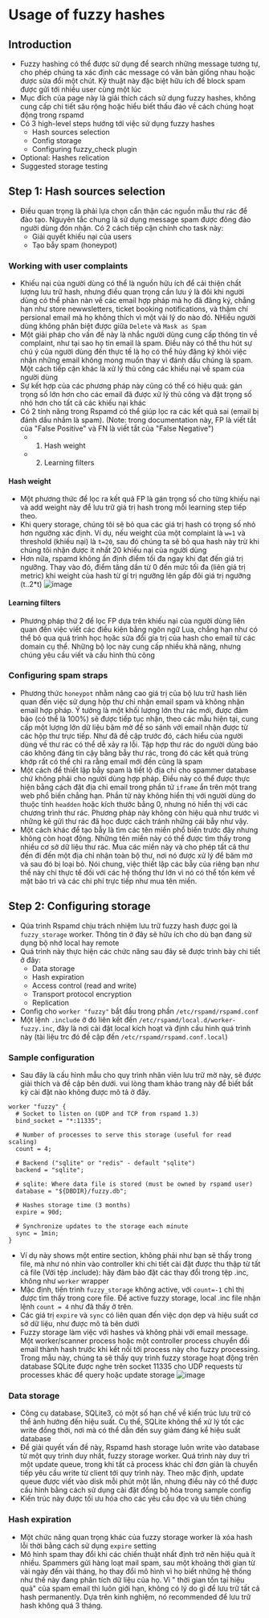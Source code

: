 # Usage of fuzzy hashes
## Introduction
- Fuzzy hashing có thể được sử dụng để search những message tương tự, cho phép chúng ta xác định các message có văn bản giống nhau hoặc được sửa đổi một chút. Kỹ thuật này đặc biệt hữu ích để block spam được gửi tới nhiều user cùng một lúc
- Mục đích của page này là giải thích cách sử dụng fuzzy hashes, không cung cấp chi tiết sâu rộng hoặc hiểu biết thấu đáo về cách chúng hoạt động trong rspamd
- Có 3 high-level steps hướng tới việc sử dụng fuzzy hashes
  - Hash sources selection
  - Config storage
  - Configuring fuzzy_check plugin
- Optional: Hashes relication
- Suggested storage testing
## Step 1: Hash sources selection 
- Điều quan trọng là phải lựa chọn cẩn thận các nguồn mẫu thư rác để đào tạo. Nguyên tắc chung là sử dụng message spam được đông đảo người dùng đón nhận. Có 2 cách tiếp cận chính cho task này:
  - Giải quyết khiếu nại của users
  - Tạo bẫy spam (honeypot)
### Working with user complaints
- Khiếu nại của người dùng có thể là nguồn hữu ích để cải thiện chất lượng lưu trữ hash, nhưng điều quan trọng cần lưu ý là đôi khi người dùng có thể phàn nàn về các email hợp pháp mà họ đã đăng ký, chẳng hạn như store newwsletters, ticket booking notifications, và thậm chí persional email mà họ không thích vì một vài lý do nào đó. NHiều người dùng không phân biệt được giữa `Delete` và `Mask as Spam`
- Một giải pháp cho vấn đề này là nhắc người dùng cung cấp thông tin về complaint, như tại sao họ tin email là spam. Điều này có thể thu hút sự chú ý của người dùng đến thực tế là họ có thể hủy đăng ký khỏi việc nhận những email không mong muốn thay vì đánh dấu chúng là spam. Một cách tiếp cận khác là xử lý thủ công các khiếu nại về spam của người dùng
- Sự kết hợp của các phương pháp này cũng có thể có hiệu quả: gán trọng số lớn hơn cho các email đã được xử lý thủ công và đặt trọng số nhỏ hơn cho tất cả các khiếu nại khác
- Có 2 tính năng trong Rspamd có thể giúp lọc ra các kết quả sai (email bị đánh dấu nhầm là spam). (Note: trong documentation này, FP là viết tắt của "False Positive" và FN là viết tắt của "False Negative")
  - 1. Hash weight
  - 2. Learning filters
#### Hash weight
- Một phương thức để lọc ra kết quả FP là gán trọng số cho từng khiếu nại và add weight này để lưu trữ giá trị hash trong mỗi learning step tiếp theo.
- Khi query storage, chúng tôi sẽ bỏ qua các giá trị hash có trọng số nhỏ hơn ngưỡng xác định. Ví dụ, nếu weight của một complaint là `w=1` và threshold (khiếu nại) là `t=20`, sau đó chúng ta sẽ bỏ qua hash này trừ khi chúng tôi nhận được ít nhất 20 khiếu nại của người dùng
- Hơn nữa, rspamd không ấn định điểm tối đa ngay khi đạt đến giá trị ngưỡng. Thay vào đó, điểm tăng dần từ 0 đến mức tối đa (liên giá trị metric) khi weight của hash từ gí trị ngưỡng lên gấp đôi giá trị ngưỡng (t..2*t)
![image](https://github.com/DinhHa1011/Rspamd/assets/119484840/972902c4-17f3-4256-8e28-63e1719bd5bc)
#### Learning filters
- Phương pháp thứ 2 để lọc FP dựa trên khiếu nại của người dùng liên quan đến việc viết các điều kiện bằng ngôn ngữ Lua, chẳng hạn như có thể bỏ qua quá trình học họăc sửa đổi gía trị của hash cho email từ các domain cụ thể. Những bộ lọc này cung cấp nhiều khả năng, nhưng chúng yêu cầu viết và cấu hình thủ công
### Configuring spam straps
- Phương thức `honeypot` nhằm nâng cao giá trị của bộ lưu trữ hash liên quan đến việc sử dụng hộp thư chỉ nhận email spam và không nhận email hợp pháp. Ý tưởng là một khối lượng lớn thư rác mới, được đảm bảo (có thể là 100%) sẽ được tiếp tục nhận, theo các mẫu hiện tại, cung cấp một lượng lớn dữ liệu băm mờ để so sánh với email nhận được từ các hộp thư trực tiếp. Như đã đề cập trước đó, cách hiểu của người dùng về thư rác có thể dễ xảy ra lỗi. Tập hợp thư rác do người dùng báo cáo không đáng tin cậy bằng bẫy thư rác, trong đó các kết quả trùng khớp rất có thể chỉ ra rằng email mới đến cũng là spam
- Một cách để thiết lập bẫy spam là tiết lộ địa chỉ cho spammer database chứ không phải cho người dùng hợp pháp. Điều này có thể được thực hiện bằng cách đặt địa chỉ email trong phần tử `iframe` ẩn trên một trang web phổ biến chẳng hạn. Phần tử này không hiển thị với người dùng do thuộc tính `headden` hoặc kích thước bằng 0, nhưng nó hiển thị với các chương trình thư rác. Phương pháp này không còn hiệu quả như trước vì những kẻ gửi thư rác đã học được cách tránh những cái bẫy như vậy.
- Một cách khác để tạo bẫy là tìm các tên miền phổ biến trước đây nhưng không còn hoạt động. Những tên miền này có thể được tìm thấy trong nhiều cơ sở dữ liệu thư rác. Mua các miền này và cho phép tất cả thư đến đi đến một địa chỉ nhận toàn bộ thư, nơi nó được xử lý để băm mờ và sau đó bị loại bỏ. Nói chung, việc thiết lập các bẫy của riêng bạn như thế này chỉ thực tế đối với các hệ thống thư lớn vì nó có thể tốn kém về mặt bảo trì và các chi phí trực tiếp như mua tên miền.
## Step 2: Configuring storage
- Qúa trình Rspamd chịu trách nhiệm lưu trữ fuzzy hash được gọi là `fuzzy_storage` worker. Thông tin ở đây sẽ hữu ích cho dù bạn đang sử dụng bộ nhớ local hay remote
- Quá trình này thực hiện các chức năng sau đây sẽ được trình bày chi tiết ở đây:
  - Data storage
  - Hash expiration
  - Access control (read and write)
  - Transport protocol encryption
  - Replication
- Config cho `worker "fuzzy"` bắt đầu trong phần `/etc/rspamd/rspamd.conf`
- Một lệnh `.include` ở đó liên kết đến `/etc/rspamd/local.d/worker-fuzzy.inc`, đây là nơi cài đặt local kích hoạt và định cấu hình quá trình này (tài liệu trc đó đề cập đến `/etc/rspamd/rspamd.conf.local`)
### Sample configuration
- Sau đây là cấu hình mẫu cho quy trình nhân viên lưu trữ mờ này, sẽ được giải thích và đề cập bên dưới. vui lòng tham khảo trang này để biết bất kỳ cài đặt nào không được mô tả ở đây.
```
worker "fuzzy" {
  # Socket to listen on (UDP and TCP from rspamd 1.3)
  bind_socket = "*:11335";

  # Number of processes to serve this storage (useful for read scaling)
  count = 4;

  # Backend ("sqlite" or "redis" - default "sqlite")
  backend = "sqlite";

  # sqlite: Where data file is stored (must be owned by rspamd user)
  database = "${DBDIR}/fuzzy.db";

  # Hashes storage time (3 months)
  expire = 90d;

  # Synchronize updates to the storage each minute
  sync = 1min;
}
```
- Ví dụ này shows một entire section, không phải như bạn sẽ thấy trong file, mà như nó nhìn vào controller khi chi tiết cài đặt được thu thập từ tất cả file (Với tệp .include): hãy đảm bảo đặt các thay đổi trong tệp .inc, không như `worker` wrapper
- Mặc định, tiến trình `fuzzy_storage` không active, với `count=-1` chỉ thị được tìm thấy trong core file. Để active fuzzy storage, local .inc file nhận lệnh `count = 4` như đã thấy ở trên.
- Các giá trị `expire` và `sync` có liên quan đến việc dọn dẹp và hiệu suất cơ sở dữ liệu, như được mô tả bên dưới
- Fuzzy storage làm việc với hashes và không phải với email message. Một worker/scanner process hoặc một controller process chuyển đổi email thành hash trước khi kết nối tới process này cho fuzzy processing. Trong mẫu này, chúng ta sẽ thấy quy trình fuzzy storage hoạt động trên database SQLite được nghe trên socket 11335 cho UDP requests từ processes khác để query hoặc update storage
![image](https://github.com/DinhHa1011/Rspamd/assets/119484840/ff2c53af-1680-4f60-9bea-a9dcfbf7339f)
### Data storage
- Công cụ database, SQLite3, có một số hạn chế về kiến trúc lưu trữ có thể ảnh hưởng đến hiệu suất. Cụ thể, SQLite không thể xử lý tốt các write đồng thời, nơi mà có thể dẫn đến suy giảm đáng kể hiệu suất database
- Để giải quyết vấn đề này, Rspamd hash storage luôn write vào database từ một quy trình duy nhất, fuzzy storage worker. Quá trình này duy trì một update queue, trong khi tất cả process khác chỉ đơn giản là chuyển tiếp yêu cầu write từ client tới quy trình này. Theo mặc định, update queue được viết vào disk mỗi phút một lần, nhưng điều này có thể được cấu hình bằng cách sử dụng cài đặt đồng bộ hóa trong sample config
- Kiến trúc này được tối ưu hóa cho các yêu cầu đọc và ưu tiên chúng
### Hash expiration
- Một chức năng quan trọng khác của fuzzy storage worker là xóa hash lỗi thời bằng cách sử dụng `expire` setting
- Mô hình spam thay đổi khi các chiến thuật nhất định trở nên hiệu quả ít nhiều. Spammers gửi hàng loạt mail spam, sau một khoảng thời gian từ vài ngày đến vài tháng, họ thay đổi mô hình vì họ biết những hệ thống như thế này đang phân tích dữ liệu của họ. Vì " thời gian tồn tại hiệu quả" của spam email thì luôn giới hạn, không có lý do gì để lưu trữ tất cả hash permanently. Dựa trên kinh nghiệm, nó recommended để lưu trữ hash không quá 3 tháng.
